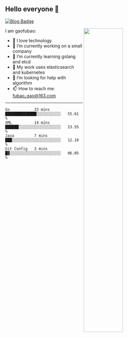 ## Hello everyone 👋

[![Blog Badge](https://img.shields.io/badge/blog-60k+%20pageview-brightgreen)](https://www.jianshu.com/u/d777ec56a358)

<img align="right" width="50%" src="https://github-readme-stats.vercel.app/api?username=gaofubao&theme=dark">

I am gaofubao:

- 🔭 I love technology
- 🌱 I’m currently working on a small company
- 👯 I’m currently learning golang and etcd
- 💬 My work uses elasticsearch and kubernetes
- 🤔 I’m looking for help with algorithm
- 📫 How to reach me: fubao_gao@163.com

---


<!--START_SECTION:waka-->
```text
Go           33 mins         ██████████████░░░░░░░░░░░   55.61 % 
XML          14 mins         ██████░░░░░░░░░░░░░░░░░░░   23.55 % 
Java         7 mins          ███░░░░░░░░░░░░░░░░░░░░░░   12.10 % 
Git Config   3 mins          █▓░░░░░░░░░░░░░░░░░░░░░░░   06.05 % 
```
<!--END_SECTION:waka-->
